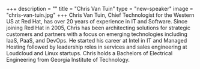+++
description = ""
title = "Chris Van Tuin"
type = "new-speaker"
image = "chris-van-tuin.jpg"
+++
Chris Van Tuin, Chief Technologist for the Western US at Red Hat, has over 20 years of experience in IT and Software. Since joining Red Hat in 2005, Chris has been architecting solutions for strategic customers and partners with a focus on emerging technologies including IaaS, PaaS, and DevOps. He started his career at Intel in IT and Managed Hosting followed by leadership roles in services and sales engineering at Loudcloud and Linux startups. Chris holds a Bachelors of Electrical Engineering from Georgia Institute of Technology.